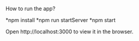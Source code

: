 How to run the app?

*npm install
*npm run startServer
*npm start

Open http://localhost:3000 to view it in the browser.
